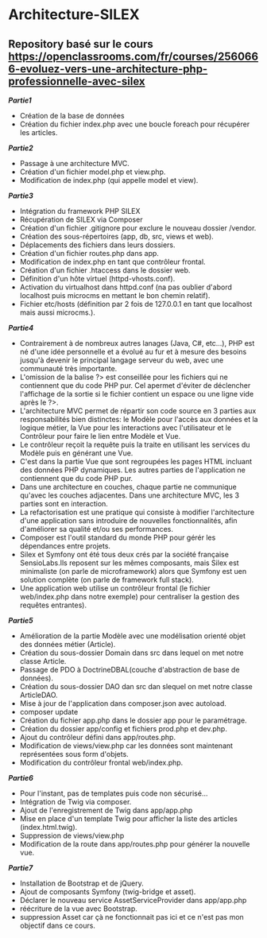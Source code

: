 # Architecture-SILEX

## Repository basé sur le cours https://openclassrooms.com/fr/courses/2560666-evoluez-vers-une-architecture-php-professionnelle-avec-silex

***Partie1***

- Création de la base de données
- Création du fichier index.php avec une boucle foreach pour récupérer les articles.

***Partie2***

- Passage à une architecture MVC.
- Création d'un fichier model.php et view.php.
- Modification de index.php (qui appelle model et view).

***Partie3***

- Intégration du framework PHP SILEX
- Récupération de SILEX via Composer
- Création d'un fichier .gitignore pour exclure le nouveau dossier /vendor.
- Création des sous-répertoires (app, db, src, views et web).
- Déplacements des fichiers dans leurs dossiers.
- Création d'un fichier routes.php dans app.
- Modification de index.php en tant que contrôleur frontal.
- Création d'un fichier .htaccess dans le dossier web.
- Définition d'un hôte virtuel (httpd-vhosts.conf).
- Activation du virtualhost dans httpd.conf (na pas oublier d'abord localhost puis microcms en mettant le bon chemin relatif).
- Fichier etc/hosts (définition par 2 fois de 127.0.0.1 en tant que localhost mais aussi microcms.).

***Partie4***

- Contrairement à de nombreux autres lanages (Java, C#, etc...), PHP est né d'une idée personnelle et a évolué au fur et à mesure des besoins jusqu'à devenir le principal langage serveur du web, avec une communauté très importante.
- L'omission de la balise ?> est conseillée pour les fichiers qui ne contiennent que du code PHP pur. Cel apermet d'éviter de déclencher l'affichage de la sortie si le fichier contient un espace ou une ligne vide après le ?>.
- L'architecture MVC permet de répartir son code source en 3 parties aux responsabilités bien distinctes: le Modèle pour l'accès aux données et la logique métier, la Vue pour les interactions avec l'utilisateur et le Contrôleur pour faire le lien entre Modèle et Vue.
- Le contrôleur reçoit la requête puis la traite en utilisant les services du Modèle puis en générant une Vue.
- C'est dans la partie Vue que sont regroupées les pages HTML incluant des données PHP dynamiques. Les autres parties de l'application ne contiennent que du code PHP pur.
- Dans une architecture en couches, chaque partie ne communique qu'avec les couches adjacentes. Dans une architecture MVC, les 3 parties sont en interaction.
- La refactorisation est une pratique qui consiste à modifier l'architecture d'une application sans introduire de nouvelles fonctionnalités, afin d'améliorer sa qualité et/ou ses performances.
- Composer est l'outil standard du monde PHP pour gérér les dépendances entre projets.
- Silex et Symfony ont été tous deux crés par la société française SensioLabs.Ils reposent sur les mêmes composants, mais Silex est minimaliste (on parle de microframework) alors que Symfony est uen solution complète (on parle de framework full stack).
- Une application web utilise un contrôleur frontal (le fichier web/index.php dans notre exemple) pour centraliser la gestion des requêtes entrantes).

***Partie5***

- Amélioration de la partie Modèle avec une modélisation orienté objet des données métier (Article).
- Création du sous-dossier Domain dans src dans lequel on met notre classe Article.
- Passage de PDO à DoctrineDBAL(couche d'abstraction de base de données).
- Création du sous-dossier DAO dan src dan slequel on met notre classe ArticleDAO.
- Mise à jour de l'application dans composer.json avec autoload.
- composer update
- Création du fichier app.php dans le dossier app pour le paramétrage.
- Création du dossier app/config et fichiers prod.php et dev.php.
- Ajout du contrôleur défini dans app/routes.php.
- Modification de views/view.php car les données sont maintenant représentées sous form d'objets.
- Modification du contrôleur frontal web/index.php.

***Partie6***

- Pour l'instant, pas de templates puis code non sécurisé...
- Intégration de Twig via composer.
- Ajout de l'enregistrement de Twig dans app/app.php
- Mise en place d'un template Twig pour afficher la liste des articles (index.html.twig).
- Suppression de views/view.php
- Modification de la route dans app/routes.php pour générer la nouvelle vue.

***Partie7***

- Installation de Bootstrap et de jQuery.
- Ajout de composants Symfony (twig-bridge et asset).
- Déclarer le nouveau service AssetServiceProvider dans app/app.php
- réécriture de la vue avec Bootstrap.
- suppression Asset car çà ne fonctionnait pas ici et ce n'est pas mon objectif dans ce cours.

